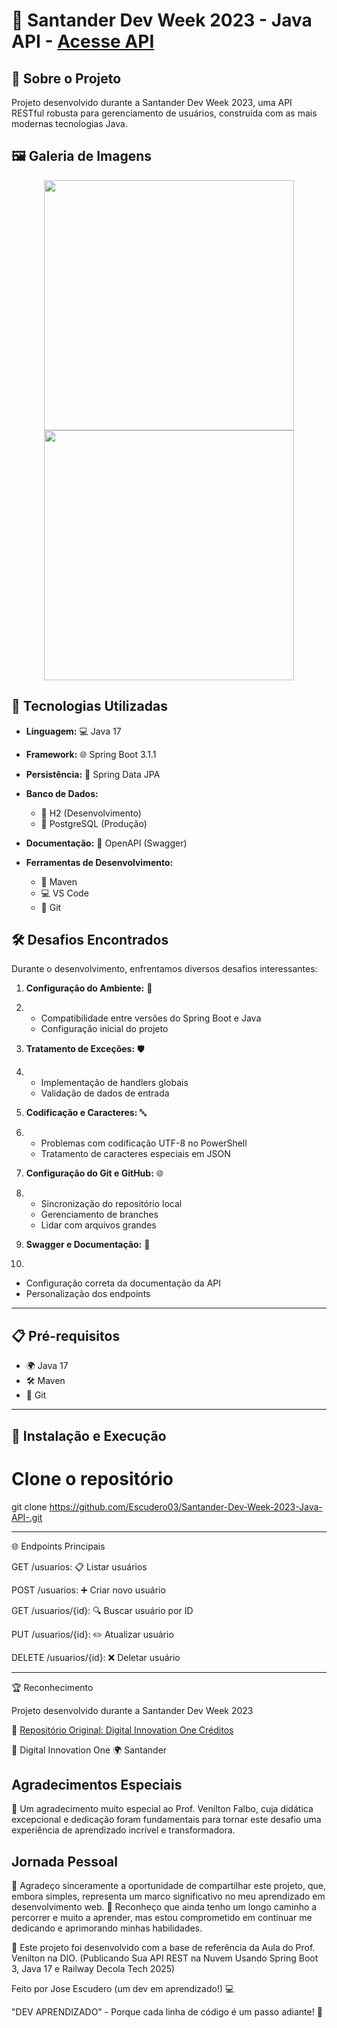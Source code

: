 # 🏦 Santander Dev Week 2023 - Java API  -  [Acesse  API ](https://santander-dev-week-seu-nome-9db2a453e087.herokuapp.com/swagger-ui.html)

## 📌 Sobre o Projeto

Projeto desenvolvido durante a Santander Dev Week 2023, uma API RESTful robusta para gerenciamento de usuários, construída com as mais modernas tecnologias Java.

## 🖼️ Galeria de Imagens

<!-- Espaço para suas imagens -->
<p align="center">
  <img src="https://your-image-url.com/project-screenshot1.png" width="400"/>
  <img src="https://your-image-url.com/project-screenshot2.png" width="400"/>
</p>

## 🚀 Tecnologias Utilizadas

- **Linguagem:** 💻 Java 17
  
- **Framework:** 🌐 Spring Boot 3.1.1
  
- **Persistência:** 💾 Spring Data JPA
  
- **Banco de Dados:**
  
  - 🔬 H2 (Desenvolvimento)
  - 🌈 PostgreSQL (Produção)
    
- **Documentação:** 📖 OpenAPI (Swagger)
  
- **Ferramentas de Desenvolvimento:** 
  - 🔧 Maven
  - 💻 VS Code
  - 🐙 Git

## 🛠️ Desafios Encontrados

Durante o desenvolvimento, enfrentamos diversos desafios interessantes:

1. **Configuração do Ambiente:** 🌱
2. 
   - Compatibilidade entre versões do Spring Boot e Java
   - Configuração inicial do projeto

3. **Tratamento de Exceções:** 🛡️
4. 
   - Implementação de handlers globais
   - Validação de dados de entrada

5. **Codificação e Caracteres:** 🔤
6. 
   - Problemas com codificação UTF-8 no PowerShell
   - Tratamento de caracteres especiais em JSON

7. **Configuração do Git e GitHub:** 🌐
8. 
   - Sincronização do repositório local
   - Gerenciamento de branches
   - Lidar com arquivos grandes

9. **Swagger e Documentação:** 📝
10. 
   - Configuração correta da documentação da API
   - Personalização dos endpoints

---
## 📋 Pré-requisitos

- 🌍 Java 17
- 🛠️ Maven
- 🐙 Git

---
## 🔧 Instalação e Execução

# Clone o repositório
git clone https://github.com/Escudero03/Santander-Dev-Week-2023-Java-API-.git

---
🌐 Endpoints Principais

GET /usuarios: 📋 Listar usuários

POST /usuarios: ➕ Criar novo usuário

GET /usuarios/{id}: 🔍 Buscar usuário por ID

PUT /usuarios/{id}: ✏️ Atualizar usuário

DELETE /usuarios/{id}: ❌ Deletar usuário

---

🏆 Reconhecimento

Projeto desenvolvido durante a Santander Dev Week 2023

🔗 [Repositório Original: Digital Innovation One
Créditos](https://github.com/digitalinnovationone/santander-dev-week-2023-api)

🏦 Digital Innovation One
🌍 Santander

## Agradecimentos Especiais

🙏 Um agradecimento muito especial ao Prof. Venilton Falbo,
cuja didática excepcional e dedicação foram fundamentais
para tornar este desafio uma experiência de aprendizado
incrível e transformadora.


## Jornada Pessoal

👥 Agradeço sinceramente a oportunidade de compartilhar este projeto,
que, embora simples, representa um marco significativo no meu
aprendizado em desenvolvimento web.
🌱 Reconheço que ainda tenho um longo caminho a percorrer e muito a aprender,
mas estou comprometido em continuar me dedicando e aprimorando minhas habilidades.

🚀 Este projeto foi desenvolvido com a base de referência da Aula
do Prof. Venilton na DIO.
(Publicando Sua API REST na Nuvem Usando Spring Boot 3, Java 17 e Railway
Decola Tech 2025)

Feito por Jose Escudero (um dev em aprendizado!) 💻

"DEV APRENDIZADO" - Porque cada linha de código é um passo adiante! 🌈
